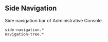 Side Navigation
---------------
Side navigation bar of Administrative Console.

```match
side-navigation.*
navigation-tree.*
```
